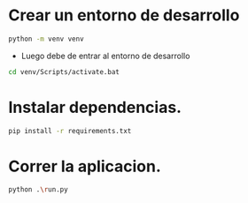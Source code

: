 # Crear un entorno de desarrollo

```bash
python -m venv venv
```
- Luego debe de entrar al entorno de desarrollo

```bash
cd venv/Scripts/activate.bat
```

# Instalar dependencias.

```bash
pip install -r requirements.txt
```

# Correr la aplicacion.
```bash
python .\run.py
```